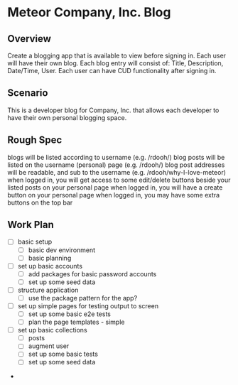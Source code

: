 # Meteor Company, Inc. Blog

## Overview
Create a blogging app that is available to view before signing in. Each user will have their own blog. Each blog entry will consist of: Title, Description, Date/Time, User. Each user can have CUD functionality after signing in.

## Scenario
This is a developer blog for Company, Inc. that allows each developer to have their own personal blogging space.

## Rough Spec
blogs will be listed according to username (e.g. /rdooh/)
blog posts will be listed on the username (personal) page (e.g. /rdooh/)
blog post addresses will be readable, and sub to the username (e.g. /rdooh/why-I-love-meteor)
when logged in, you will get access to some edit/delete buttons beside your listed posts on your personal page
when logged in, you will have a create button on your personal page
when logged in, you may have some extra buttons on the top bar

## Work Plan
- [ ] basic setup
  - [ ] basic dev environment
  - [ ] basic planning
- [ ] set up basic accounts
  - [ ] add packages for basic password accounts
  - [ ] set up some seed data
- [ ] structure application
  - [ ] use the package pattern for the app?
- [ ] set up simple pages for testing output to screen
  - [ ] set up some basic e2e tests
  - [ ] plan the page templates - simple
- [ ] set up basic collections
  - [ ] posts
  - [ ] augment user
  - [ ] set up some basic tests
  - [ ] set up some seed data
-
